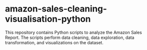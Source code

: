 # amazon-sales-cleaning-visualisation-python
This repository contains Python scripts to analyze the Amazon Sales Report. The scripts perform data cleaning, data exploration, data transformation, and visualizations on the dataset.
